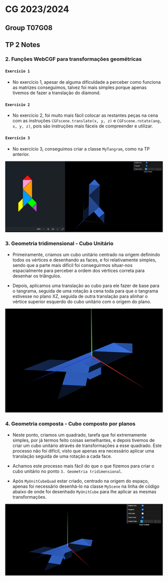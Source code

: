 # CG 2023/2024

## Group T07G08

## TP 2 Notes

### 2. Funções WebCGF para transformações geométricas

#### `Exercício 1`

- No exercício 1, apesar de alguma dificuldade a perceber como funciona as matrizes conseguimos, talvez foi mais simples porque apenas tivemos de fazer a translação do diamond.

#### `Exercício 2`

- No exercício 2, foi muito mais fácil colocar as restantes peças na cena com as instruções `CGFscene.translate(x, y, z)` e `CGFscene.rotate(ang, x, y, z)`, pois são instruções mais fáceis de compreender e utilizar.

#### `Exercício 3`

- No exercício 3, conseguimos criar a classe `MyTangram`, como na TP anterior.

![Screenshot 1](screenshots/CG-t07g08-tp2-1.png)

### 3. Geometria tridimensional - Cubo Unitário

- Primeiramente, criamos um cubo unitário centrado na origem definindo todos os vértices e desenhando as faces, e foi relativamente simples, sendo que a parte mais difícil foi conseguirmos situar-nos espacialmente para perceber a ordem dos vértices correta para desenhar os triângulos.

- Depois, aplicamos uma translação ao cubo para ele fazer de base para o tangrama, seguida de uma rotação à cena toda para que o tangrama estivesse no plano XZ, seguida de outra translação para alinhar o vértice superior esquerdo do cubo unitário com o origem do plano.

![Screenshot 2](screenshots/CG-t07g08-tp2-2.png)

### 4. Geometria composta - Cubo composto por planos

- Neste ponto, criamos um quadrado, tarefa que foi extremamente simples, por já termos feito coisas semelhantes, e depois tivemos de criar um cubo unitário através de transformações a esse quadrado. Este processo não foi difícil, visto que apenas era necessário aplicar uma translação seguida de uma rotação a cada face.

- Achamos este processo mais fácil do que o que fizemos para criar o cubo unitário no ponto `3. Geometria tridimensional`.

- Após `MyUnitCubeQuad` estar criado, centrado na origem do espaço, apenas foi necessário desenhá-lo na classe `MyScene` na linha de código abaixo de onde foi desenhado `MyUnitCube` para lhe aplicar as mesmas transformações.

![Screenshot 3](screenshots/CG-t07g08-tp2-3.png)
